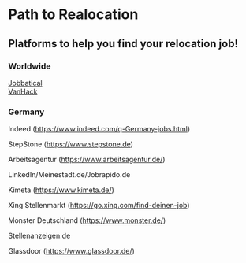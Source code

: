 # Path to Realocation

## Platforms to help you find your relocation job!

### Worldwide
[Jobbatical](https://jobbatical.com)<br>
[VanHack](https://vanhack.com/candidates?invite=carlosdem)

### Germany

Indeed (https://www.indeed.com/q-Germany-jobs.html)

StepStone (https://www.stepstone.de)

Arbeitsagentur (https://www.arbeitsagentur.de/)

LinkedIn/Meinestadt.de/Jobrapido.de

Kimeta (https://www.kimeta.de/)

Xing Stellenmarkt (https://go.xing.com/find-deinen-job)

Monster Deutschland (https://www.monster.de/)

Stellenanzeigen.de

Glassdoor (https://www.glassdoor.de/)

